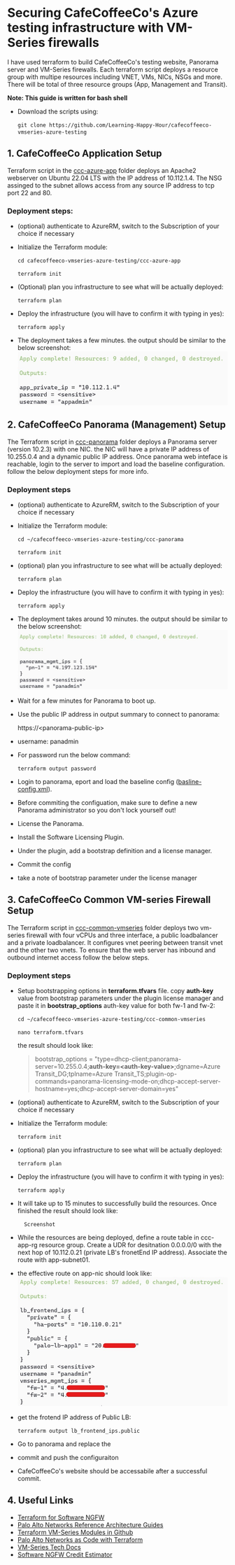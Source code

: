 # Securing CafeCoffeeCo's Azure testing infrastructure with VM-Series firewalls

I have used terraform to build CafeCoffeeCo's testing website, Panorama server and VM-Series firewalls. Each terraform script deploys a resource group with multipe resources including VNET, VMs, NICs, NSGs and more. There will be total of three resource groups (App, Management and Transit).

**Note: This guide is written for bash shell**

- Download the scripts using:

    ```
    git clone https://github.com/Learning-Happy-Hour/cafecoffeeco-vmseries-azure-testing
    ```
## 1. CafeCoffeeCo Application Setup

Terraform script in the [ccc-azure-app](/ccc-azure-app/) folder deploys an Apache2 webserver on Ubuntu 22.04 LTS with the IP address of 10.112.1.4. The NSG assinged to the subnet allows access from any source IP address to tcp port 22 and 80.

### Deployment steps:

+ (optional) authenticate to AzureRM, switch to the Subscription of your choice if necessary

- Initialize the Terraform module:

    ```
    cd cafecoffeeco-vmseries-azure-testing/ccc-azure-app
    ```
    ```
    terraform init
    ```
- (Optional) plan you infrastructure to see what will be actually deployed:
    
     ```
    terraform plan
    ```    
- Deploy the infrastructure (you will have to confirm it with typing in yes):

    ```
    terraform apply
    ```
- The deployment takes a few minutes. the output should be similar to the below screenshot: 
  ![terraform output](/ccc-azure-app/ccc-app-screenshot.jpg)

## 2. CafeCoffeeCo Panorama (Management) Setup 

The Terraform script in [ccc-panorama](/ccc-panorama/) folder deploys a Panorama server (version 10.2.3) with one NIC. the NIC will have a private IP address of 10.255.0.4 and a dynamic public IP address. Once panorama web inteface is reachable, login to the server to import and load the baseline configuration. follow the below deployment steps for more info.

### Deployment steps

+ (optional) authenticate to AzureRM, switch to the Subscription of your choice if necessary

- Initialize the Terraform module:
    ```
    cd ~/cafecoffeeco-vmseries-azure-testing/ccc-panorama
    ```
    ```
    terraform init
    ```
- (optional) plan you infrastructure to see what will be actually deployed:
    
     ```
    terraform plan
    ```    
- Deploy the infrastructure (you will have to confirm it with typing in yes):

    ```
    terraform apply
    ```
- The deployment takes around 10 minutes. the output should be similar to the below screenshot: 
![terraform output](/ccc-panorama/ccc-panorama-screenshot.jpg)


- Wait for a few minutes for Panorama to boot up.
- Use the public IP address in output summary to connect to panorama:

    https://\<panorama-public-ip\>

-  username: panadmin

- For password run the below command:

    ```
    terraform output password
    ```
- Login to panorama, eport and load the baseline config ([basline-config.xml](/ccc-panorama/baseline-config.xml)).
- Before commiting the configuation, make sure to define a new Panorama administrator so you don't lock yourself out!
- License the Panorama.
- Install the Software Licensing Plugin. 
- Under the plugin, add a bootstrap definition and a license manager.
- Commit the config
- take a note of bootstrap parameter under the license manager


## 3. CafeCoffeeCo Common VM-series Firewall Setup

The Terraform script in [ccc-common-vmseries](/ccc-common-vmseries/) folder deploys two vm-series firewall with four vCPUs and three interface, a public loadbalancer and a private loadbalancer. It configures vnet peering between transit vnet and the other two vnets. To ensure that the web server has inbound and outbound internet access follow the below steps.


### Deployment steps

- Setup bootstrapping options in  **terraform.tfvars** file. copy **auth-key** value from bootstrap parameters under the plugin license manager and paste it in **bootstrap_options** auth-key value for both fw-1 and fw-2:  

    ```
    cd ~/cafecoffeeco-vmseries-azure-testing/ccc-common-vmseries
    ```
    ```
    nano terraform.tfvars
    ```
    the result should look like:

    
    > bootstrap_options = "type=dhcp-client;panorama-server=10.255.0.4;__**auth-key=\<auth-key-value\>**__;dgname=Azure Transit_DG;tplname=Azure Transit_TS;plugin-op-commands=panorama-licensing-mode-on;dhcp-accept-server-hostname=yes;dhcp-accept-server-domain=yes"
    

- (optional) authenticate to AzureRM, switch to the Subscription of your choice if necessary

- Initialize the Terraform module:

    ```
    terraform init
    ```
- (optional) plan you infrastructure to see what will be actually deployed:
    
     ```
    terraform plan
    ```    
- Deploy the infrastructure (you will have to confirm it with typing in yes):

    ```
    terraform apply
    ```
- It will take up to 15 minutes to successfully build the resources. Once finished the result should look like:

        Screenshot

- While the resources are being deployed, define a route table in ccc-app-rg resource group. Create a UDR for desitnation 0.0.0.0/0 with the next hop of 10.112.0.21 (private LB's fronetEnd IP address). Associate the route with app-subnet01.
- the effective route on app-nic should look like:
![terraform output](/ccc-common-vmseries/ccc-vmseries-screenshot.jpg)

- get the frotend IP address of Public LB:
    ```
    terraform output lb_frontend_ips.public
    ```
- Go to panorama and replace the 


- commit and push the configuraiton
- CafeCoffeeCo's website should be accessabile after a successful commit.

## 4. Useful Links

- [Terraform for Software NGFW](https://pan.dev/swfw/) 
- [Palo Alto Networks  Reference Architecture Guides](https://www.paloaltonetworks.com/resources/reference-architectures)
- [Terraform VM-Series Modules in Github](https://github.com/PaloAltoNetworks/terraform-azurerm-vmseries-modules)
- [Palo Alto Networks as Code with Terraform](https://pan.dev/terraform/)
- [VM-Series Tech Docs](https://docs.paloaltonetworks.com/vm-series)
- [Software NGFW Credit Estimator](https://www.paloaltonetworks.com/resources/tools/ngfw-credits-estimator)



